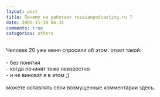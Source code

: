 ```yaml
---
layout: post
title: Почему на работает russianpodcasting.ru ?
date: 2005-11-10 06:34
comments: true
categories: others
---
```


Человек 20 уже меня спросили об этом. ответ такой:<br/><br/>- без понятия<br/>- когда починят тоже неизвестно<br/>- и не виноват я в этом ;)<br/><br/>можете оставлять свои возмущенные комментарии здесь.